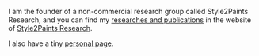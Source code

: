I am the founder of a non-commercial research group called Style2Paints Research, and you can find my [researches and publications](https://lllyasviel.github.io/Style2PaintsResearch#research) in the website of [Style2Paints Research](https://lllyasviel.github.io/Style2PaintsResearch).

I also have a tiny [personal page](https://lllyasviel.github.io/Style2PaintsResearch/lvmin).
